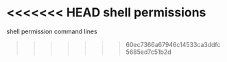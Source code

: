 <<<<<<< HEAD
shell permissions
=======
shell permission command lines
>>>>>>> 60ec7366a67946c14533ca3ddfc5685ed7c51b2d
